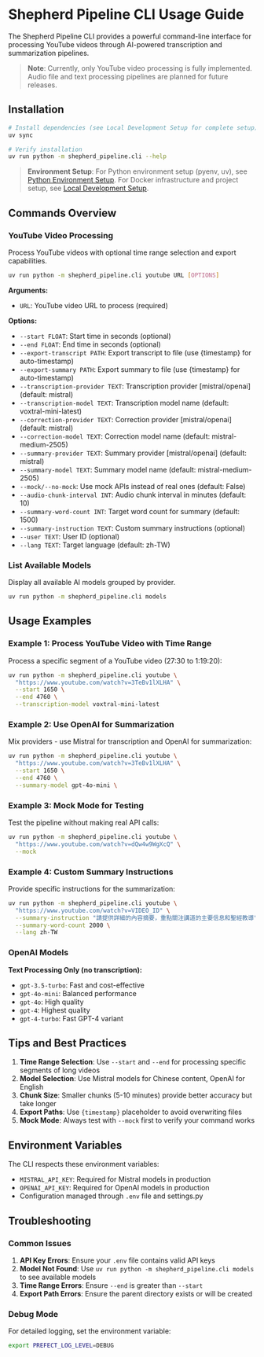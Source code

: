 # Shepherd Pipeline CLI Usage Guide

The Shepherd Pipeline CLI provides a powerful command-line interface for processing YouTube videos through AI-powered transcription and summarization pipelines.

> **Note**: Currently, only YouTube video processing is fully implemented. Audio file and text processing pipelines are planned for future releases.

## Installation

```bash
# Install dependencies (see Local Development Setup for complete setup)
uv sync

# Verify installation
uv run python -m shepherd_pipeline.cli --help
```

> **Environment Setup**: For Python environment setup (pyenv, uv), see [Python Environment Setup](python-env.md). For Docker infrastructure and project setup, see [Local Development Setup](local-dev.md).

## Commands Overview

### YouTube Video Processing

Process YouTube videos with optional time range selection and export capabilities.

```bash
uv run python -m shepherd_pipeline.cli youtube URL [OPTIONS]
```

**Arguments:**
- `URL`: YouTube video URL to process (required)

**Options:**
- `--start FLOAT`: Start time in seconds (optional)
- `--end FLOAT`: End time in seconds (optional)
- `--export-transcript PATH`: Export transcript to file (use {timestamp} for auto-timestamp)
- `--export-summary PATH`: Export summary to file (use {timestamp} for auto-timestamp)
- `--transcription-provider TEXT`: Transcription provider [mistral/openai] (default: mistral)
- `--transcription-model TEXT`: Transcription model name (default: voxtral-mini-latest)
- `--correction-provider TEXT`: Correction provider [mistral/openai] (default: mistral)
- `--correction-model TEXT`: Correction model name (default: mistral-medium-2505)
- `--summary-provider TEXT`: Summary provider [mistral/openai] (default: mistral)
- `--summary-model TEXT`: Summary model name (default: mistral-medium-2505)
- `--mock/--no-mock`: Use mock APIs instead of real ones (default: False)
- `--audio-chunk-interval INT`: Audio chunk interval in minutes (default: 10)
- `--summary-word-count INT`: Target word count for summary (default: 1500)
- `--summary-instruction TEXT`: Custom summary instructions (optional)
- `--user TEXT`: User ID (optional)
- `--lang TEXT`: Target language (default: zh-TW)

### List Available Models

Display all available AI models grouped by provider.

```bash
uv run python -m shepherd_pipeline.cli models
```

## Usage Examples

### Example 1: Process YouTube Video with Time Range

Process a specific segment of a YouTube video (27:30 to 1:19:20):

```bash
uv run python -m shepherd_pipeline.cli youtube \
  "https://www.youtube.com/watch?v=3TeBv1lXLHA" \
  --start 1650 \
  --end 4760 \
  --transcription-model voxtral-mini-latest
```

### Example 2: Use OpenAI for Summarization

Mix providers - use Mistral for transcription and OpenAI for summarization:

```bash
uv run python -m shepherd_pipeline.cli youtube \
  "https://www.youtube.com/watch?v=3TeBv1lXLHA" \
  --start 1650 \
  --end 4760 \
  --summary-model gpt-4o-mini \
```

### Example 3: Mock Mode for Testing

Test the pipeline without making real API calls:

```bash
uv run python -m shepherd_pipeline.cli youtube \
  "https://www.youtube.com/watch?v=dQw4w9WgXcQ" \
  --mock
```

### Example 4: Custom Summary Instructions

Provide specific instructions for the summarization:

```bash
uv run python -m shepherd_pipeline.cli youtube \
  "https://www.youtube.com/watch?v=VIDEO_ID" \
  --summary-instruction "請提供詳細的內容摘要，重點關注講道的主要信息和聖經教導" \
  --summary-word-count 2000 \
  --lang zh-TW
```

### OpenAI Models

**Text Processing Only (no transcription):**
- `gpt-3.5-turbo`: Fast and cost-effective
- `gpt-4o-mini`: Balanced performance
- `gpt-4o`: High quality
- `gpt-4`: Highest quality
- `gpt-4-turbo`: Fast GPT-4 variant

## Tips and Best Practices

1. **Time Range Selection**: Use `--start` and `--end` for processing specific segments of long videos
2. **Model Selection**: Use Mistral models for Chinese content, OpenAI for English
3. **Chunk Size**: Smaller chunks (5-10 minutes) provide better accuracy but take longer
4. **Export Paths**: Use `{timestamp}` placeholder to avoid overwriting files
5. **Mock Mode**: Always test with `--mock` first to verify your command works

## Environment Variables

The CLI respects these environment variables:
- `MISTRAL_API_KEY`: Required for Mistral models in production
- `OPENAI_API_KEY`: Required for OpenAI models in production
- Configuration managed through `.env` file and settings.py

## Troubleshooting

### Common Issues

1. **API Key Errors**: Ensure your `.env` file contains valid API keys
2. **Model Not Found**: Use `uv run python -m shepherd_pipeline.cli models` to see available models
3. **Time Range Errors**: Ensure `--end` is greater than `--start`
4. **Export Path Errors**: Ensure the parent directory exists or will be created

### Debug Mode

For detailed logging, set the environment variable:
```bash
export PREFECT_LOG_LEVEL=DEBUG
```
